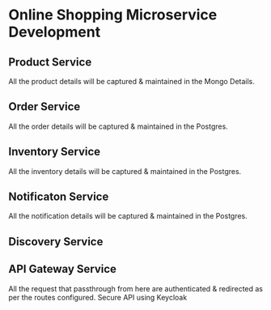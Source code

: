# Online Shopping Microservice Development

## Product Service
All the product details will be captured & maintained in the Mongo Details.
## Order Service
All the order details will be captured & maintained in the Postgres.
## Inventory Service
All the inventory details will be captured & maintained in the Postgres.
## Notificaton Service
All the notification details will be captured & maintained in the Postgres.
## Discovery Service

## API Gateway Service
All the request that passthrough from here are authenticated & redirected as per the routes configured. 
Secure API using Keycloak
